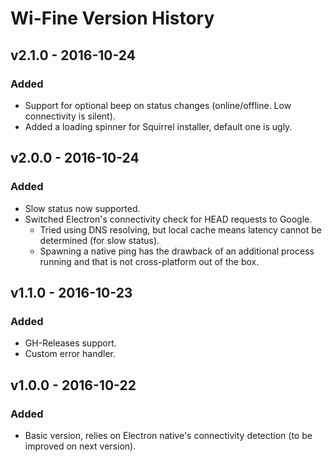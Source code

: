 # Wi-Fine Version History

## v2.1.0 - 2016-10-24
### Added
- Support for optional beep on status changes (online/offline. Low connectivity is silent).
- Added a loading spinner for Squirrel installer, default one is ugly.

## v2.0.0 - 2016-10-24
### Added
- Slow status now supported.
- Switched Electron's connectivity check for HEAD requests to Google.
	- Tried using DNS resolving, but local cache means latency cannot be determined (for slow status).
	- Spawning a native ping has the drawback of an additional process running and that is not cross-platform out of the box.

## v1.1.0 - 2016-10-23
### Added
- GH-Releases support.
- Custom error handler.

## v1.0.0 - 2016-10-22
### Added
- Basic version, relies on Electron native's connectivity detection (to be improved on next version).